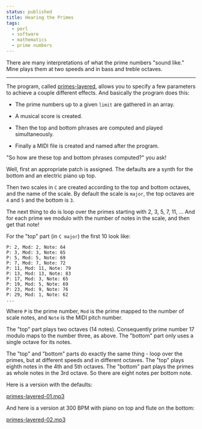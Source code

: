 ```yaml
---
status: published
title: Hearing the Primes
tags:
  - perl
  - software
  - mathematics
  - prime numbers
---
```


There are many interpretations of what the prime numbers "sound like."  Mine plays them at two speeds and in bass and treble octaves.

---

The program, called [primes-layered](https://github.com/ology/Music/blob/master/primes-layered), allows you to specify a few parameters to achieve a couple different effects.  And basically the program does this:

  - The prime numbers up to a given `limit` are gathered in an array.

  - A musical score is created.

  - Then the top and bottom phrases are computed and played simultaneously.

  - Finally a MIDI file is created and named after the program.

"So how are these top and bottom phrases computed?" you ask!

Well, first an appropriate patch is assigned.  The defaults are a synth for the bottom and an electric piano up top.

Then two scales in `C` are created according to the top and bottom octaves, and the name of the scale.  By default the scale is `major`, the top octaves are `4` and `5` and the bottom is `3`.

The next thing to do is loop over the primes starting with 2, 3, 5, 7, 11, ...  And for each prime we modulo with the number of notes in the scale, and then get that note!

For the "top" part (in `C major`) the first 10 look like:

    P: 2, Mod: 2, Note: 64
    P: 3, Mod: 3, Note: 65
    P: 5, Mod: 5, Note: 69
    P: 7, Mod: 7, Note: 72
    P: 11, Mod: 11, Note: 79
    P: 13, Mod: 13, Note: 83
    P: 17, Mod: 3, Note: 65
    P: 19, Mod: 5, Note: 69
    P: 23, Mod: 9, Note: 76
    P: 29, Mod: 1, Note: 62
    ...

Where `P` is the prime number, `Mod` is the prime mapped to the number of scale notes, and `Note` is the MIDI pitch number.

The "top" part plays two octaves (14 notes).  Consequently prime number 17 modulo maps to the number three, as above.  The "bottom" part only uses a single octave for its notes.

The "top" and "bottom" parts do exactly the same thing - loop over the primes, but at different speeds and in different octaves.  The "top" plays eighth notes in the 4th and 5th octaves.  The "bottom" part plays the primes as whole notes in the 3rd octave.  So there are eight notes per bottom note.

Here is a version with the defaults:

[primes-layered-01.mp3](primes-layered-01.mp3)

And here is a version at 300 BPM with piano on top and flute on the bottom:

[primes-layered-02.mp3](primes-layered-02.mp3)
